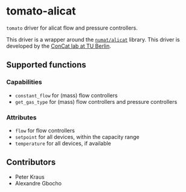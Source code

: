 # tomato-alicat
`tomato` driver for alicat flow and pressure controllers.

This driver is a wrapper around the [`numat/alicat`](https://github.com/numat/alicat) library. This driver is developed by the [ConCat lab at TU Berlin](https://tu.berlin/en/concat).

## Supported functions

### Capabilities 
- `constant_flow` for (mass) flow controllers 
- `get_gas_type` for (mass) flow controllers and pressure controllers


### Attributes
- `flow` for flow controllers
- `setpoint` for all devices, within the capacity range
- `temperature` for all devices, if available

## Contributors

- Peter Kraus
- Alexandre Gbocho
